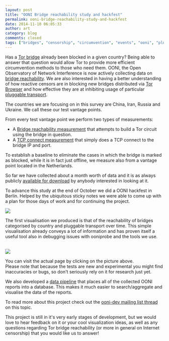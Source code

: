 ```yaml
---
layout: post
title: "OONI Bridge reachability study and hackfest"
permalink: ooni-bridge-reachability-study-and-hackfest
date: 2014-11-10 06:05:33
author: art
category: blog
comments: closed
tags: ["bridges", "censorship", "circumvention", "events", "ooni", "pluggable transports"]
---
```


Has a [Tor bridge](https://www.torproject.org/docs/bridges) already been blocked in a given country? Being able to answer that question would allow Tor to provide more efficient circumvention methods to those who need them. OONI, the Open Observatory of Network Interference is now actively collecting data on [bridge reachability](https://lists.torproject.org/pipermail/ooni-dev/2014-October/000184.html). We are also interested in having a better understanding of how reactive censors are in blocking new bridges distributed via [Tor Browser](https://www.torproject.org/projects/torbrowser.html.en) and how effective they are at inhibiting usage of particular [pluggable transport](https://www.torproject.org/docs/pluggable-transports.html.en).

The countries we are focusing on in this survey are China, Iran, Russia and Ukraine. We call these our test vantage points.

From every test vantage point we perform two types of measurements:

-   A [Bridge reachability measurement](https://gitweb.torproject.org/ooni/spec.git/blob/HEAD:/test-specs/ts-011-bridge-reachability.md) that attempts to build a Tor circuit using the bridge in question.
-   A [TCP connect measurement](https://gitweb.torproject.org/ooni/spec.git/blob/HEAD:/test-specs/ts-008-tcpconnect.md) that simply does a TCP connect to the bridge IP and port.

To establish a baseline to eliminate the cases in which the bridge is marked as blocked, while it is in fact just offline, we measure also from a vantage point located in the Netherlands.

So far we have collected about a month worth of data and it is as always publicly [available for download](http://reports.ooni.nu/) by anybody interested in looking at it.

To advance this study at the end of October we did a OONI hackfest in Berlin. Helped by the ubiquitous sticky notes we were able to come up with a plan for those days of work and for continuing the project.

![](https://people.torproject.org/~art/blog/images/ooni-sticky-note-madness.jpg)

The first visualisation we produced is that of the reachability of bridges categorised by country and pluggable transport over time. This simple visualisation already conveys a lot of information and has proven itself a useful tool also in debugging issues with ooniprobe and the tools we use.

[  
 ![](https://people.torproject.org/~art/blog/images/ooni-bridge-reachability-timeline.png)  
](http://reports.ooni.nu/analytics/bridge_reachability/timeline/)

You can visit the actual page by clicking on the picture above.  
 Please note that because the tests are new and experimental you might find inaccuracies or bugs, so don't seriously rely on it for research just yet.

We also developed a [data pipeline](https://github.com/TheTorProject/ooni-pipeline/blob/master/Readme.md#ooni-pipeline<br%20/>) that places all of the collected OONI reports into a database. This makes it much easier to search/aggregate and visualise the data of the reports.

To read more about this project check out the [ooni-dev mailing list thread](https://lists.torproject.org/pipermail/ooni-dev/2014-November/000187.html) on this topic.

This project is still in it's very early stages of development, but we would love to hear feedback on it or your cool visualization ideas, as well as any questions regarding Tor bridge reachability (or more in general on Internet censorship) that you would like us to answer!
